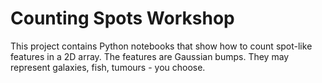 # Counting Spots Workshop

This project contains Python notebooks that show how to count spot-like features in a 2D array. The features are Gaussian bumps. They may represent galaxies, fish, tumours - you choose.

 
